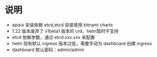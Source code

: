 # 说明

- apisix 安装依赖 etcd,etcd 安装使用 bitnami charts
- 1.22 版本废弃了 v1beta1 版本的 crd，helm暂时不支持
- etcd 依赖参数，通过 etcd.xxx.xxx 来配置
- helm 现有默认 ingress 版本过低，需要手动为 dashboard 创建 ingress
- dashboard 默认密码：admin/admin
